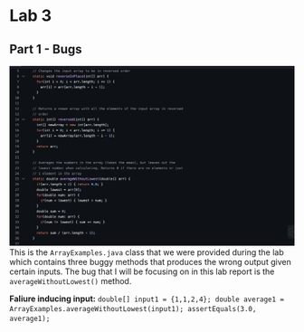 # **Lab 3** 
## **Part 1 - Bugs**

![Image](faulty.png)
This is the `ArrayExamples.java` class that we were provided during the lab which contains three buggy methods that produces the wrong output given certain inputs. The bug that I will be focusing on in this lab report is the `averageWithoutLowest()` method.

**Faliure inducing input:** 
`double[] input1 = {1,1,2,4};
double average1 = ArrayExamples.averageWithoutLowest(input1);
assertEquals(3.0, average1);`
